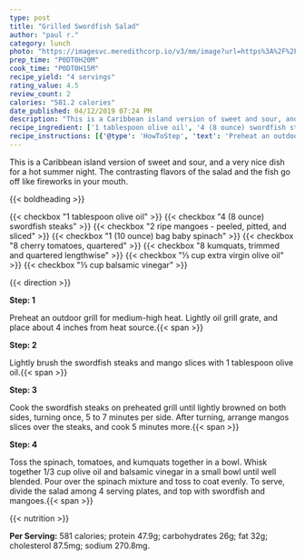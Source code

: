 ```yaml
---
type: post
title: "Grilled Swordfish Salad"
author: "paul r."
category: lunch
photo: "https://imagesvc.meredithcorp.io/v3/mm/image?url=https%3A%2F%2Fimages.media-allrecipes.com%2Fuserphotos%2F8273807.jpg"
prep_time: "P0DT0H20M"
cook_time: "P0DT0H15M"
recipe_yield: "4 servings"
rating_value: 4.5
review_count: 2
calories: "581.2 calories"
date_published: 04/12/2019 07:24 PM
description: "This is a Caribbean island version of sweet and sour, and a very nice dish for a hot summer night. The contrasting flavors of the salad and the fish go off like fireworks in your mouth."
recipe_ingredient: ['1 tablespoon olive oil', '4 (8 ounce) swordfish steaks', '2 ripe mangoes - peeled, pitted, and sliced', '1 (10 ounce) bag baby spinach', '8 cherry tomatoes, quartered', '8 kumquats, trimmed and quartered lengthwise', '⅓ cup extra virgin olive oil', '⅓ cup balsamic vinegar']
recipe_instructions: [{'@type': 'HowToStep', 'text': 'Preheat an outdoor grill for medium-high heat. Lightly oil grill grate, and place about 4 inches from heat source.\n'}, {'@type': 'HowToStep', 'text': 'Lightly brush the swordfish steaks and mango slices with 1 tablespoon olive oil.\n'}, {'@type': 'HowToStep', 'text': 'Cook the swordfish steaks on preheated grill until lightly browned on both sides, turning once, 5 to 7 minutes per side. After turning, arrange mangos slices over the steaks, and cook 5 minutes more.\n'}, {'@type': 'HowToStep', 'text': 'Toss the spinach, tomatoes, and kumquats together in a bowl. Whisk together 1/3 cup olive oil and balsamic vinegar in a small bowl until well blended. Pour over the spinach mixture and toss to coat evenly. To serve, divide the salad among 4 serving plates, and top with swordfish and mangoes.\n'}]
---
```


This is a Caribbean island version of sweet and sour, and a very nice dish for a hot summer night. The contrasting flavors of the salad and the fish go off like fireworks in your mouth. 

{{< boldheading >}}

{{< checkbox "1 tablespoon olive oil" >}}
{{< checkbox "4 (8 ounce) swordfish steaks" >}}
{{< checkbox "2  ripe mangoes - peeled, pitted, and sliced" >}}
{{< checkbox "1 (10 ounce) bag baby spinach" >}}
{{< checkbox "8  cherry tomatoes, quartered" >}}
{{< checkbox "8  kumquats, trimmed and quartered lengthwise" >}}
{{< checkbox "⅓ cup extra virgin olive oil" >}}
{{< checkbox "⅓ cup balsamic vinegar" >}}


{{< direction >}}

**Step: 1**

Preheat an outdoor grill for medium-high heat. Lightly oil grill grate, and place about 4 inches from heat source.{{< span >}}

**Step: 2**

Lightly brush the swordfish steaks and mango slices with 1 tablespoon olive oil.{{< span >}}

**Step: 3**

Cook the swordfish steaks on preheated grill until lightly browned on both sides, turning once, 5 to 7 minutes per side. After turning, arrange mangos slices over the steaks, and cook 5 minutes more.{{< span >}}

**Step: 4**

Toss the spinach, tomatoes, and kumquats together in a bowl. Whisk together 1/3 cup olive oil and balsamic vinegar in a small bowl until well blended. Pour over the spinach mixture and toss to coat evenly. To serve, divide the salad among 4 serving plates, and top with swordfish and mangoes.{{< span >}}

{{< nutrition >}}

**Per Serving:** 581 calories; protein 47.9g; carbohydrates 26g; fat 32g; cholesterol 87.5mg; sodium 270.8mg.